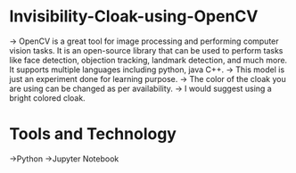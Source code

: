 # Invisibility-Cloak-using-OpenCV

-> OpenCV is a great tool for image processing and performing computer vision tasks. It is an open-source library that can be used to perform tasks like face detection, objection tracking, landmark detection, and much more. It supports multiple languages including python, java C++.
-> This model is just an experiment done for learning purpose.
-> The color of the cloak you are using can be changed as per availability.
-> I would suggest using a bright colored cloak.

# Tools and Technology

->Python
->Jupyter Notebook
